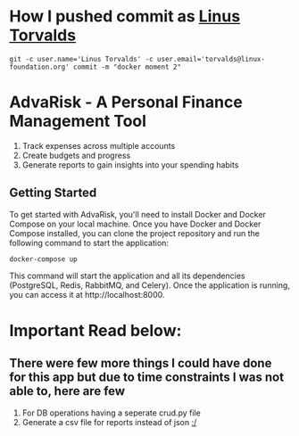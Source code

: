 # How I pushed commit as [Linus Torvalds](https://en.wikipedia.org/wiki/Linus_Torvalds)

`git -c user.name='Linus Torvalds' -c user.email='torvalds@linux-foundation.org' commit -m "docker moment 2"`

# AdvaRisk - A Personal Finance Management Tool


1. Track expenses across multiple accounts
2. Create budgets and progress
3. Generate reports to gain insights into your spending habits

## Getting Started

To get started with AdvaRisk, you'll need to install Docker and Docker Compose on your local machine. Once you have Docker and Docker Compose installed, you can clone the project repository and run the following command to start the application:


`docker-compose up`

This command will start the application and all its dependencies (PostgreSQL, Redis, RabbitMQ, and Celery). Once the application is running, you can access it at http://localhost:8000.

# Important Read below:

## There were few more things I could have done for this app but due to time constraints I was not able to, here are few

1. For DB operations having a seperate crud.py file
2. Generate a csv file for reports instead of json [:/](https://github.com/Akhilgarg07/advariskyyy/blob/277013a53c0ca26f6a2eaac5eaabff0f945fc18e/utils/tasks.py#L96)
